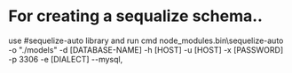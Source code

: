 # For creating a sequalize schema..
   use #sequelize-auto library and run cmd
   node_modules\.bin\sequelize-auto -o "./models" -d [DATABASE-NAME] -h [HOST] -u [HOST]  -x [PASSWORD] -p 3306 -e [DIALECT] --mysql,
